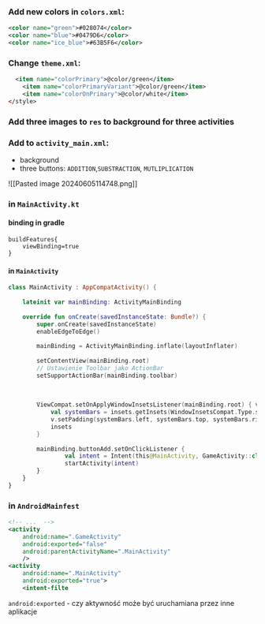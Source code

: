 
### Add new colors in `colors.xml`:
```xml
<color name="green">#028074</color>  
<color name="blue">#0479D6</color>  
<color name="ice_blue">#63B5F6</color>
```

### Change `theme.xml`:
```xml
  <item name="colorPrimary">@color/green</item>  
    <item name="colorPrimaryVariant">@color/green</item>  
    <item name="colorOnPrimary">@color/white</item>  
</style>
```

### Add three images to `res` to background for three activities


### Add to `activity_main.xml`:
- background
- three buttons: `ADDITION`,`SUBSTRACTION`, `MUTLIPLICATION`


![[Pasted image 20240605114748.png]]

### in `MainActivity.kt`

#### binding in gradle 
```  
buildFeatures{  
    viewBinding=true  
}
```

#### in `MainActivity`
```kotlin
class MainActivity : AppCompatActivity() {  
  
    lateinit var mainBinding: ActivityMainBinding  
  
    override fun onCreate(savedInstanceState: Bundle?) {  
        super.onCreate(savedInstanceState)  
        enableEdgeToEdge()  
  
        mainBinding = ActivityMainBinding.inflate(layoutInflater)  
  
        setContentView(mainBinding.root)  
        // Ustawienie Toolbar jako ActionBar  
        setSupportActionBar(mainBinding.toolbar)  
  
  
  
        ViewCompat.setOnApplyWindowInsetsListener(mainBinding.root) { v, insets ->  
            val systemBars = insets.getInsets(WindowInsetsCompat.Type.systemBars())  
            v.setPadding(systemBars.left, systemBars.top, systemBars.right, systemBars.bottom)  
            insets  
        }  
  
        mainBinding.buttonAdd.setOnClickListener {  
                val intent = Intent(this@MainActivity, GameActivity::class.java)  
                startActivity(intent)  
        }  
    }  
}
```

### in `AndroidMainfest`
```xml
<!-- ...  -->
<activity  
    android:name=".GameActivity"  
    android:exported="false"  
    android:parentActivityName=".MainActivity"  
    />  
<activity  
    android:name=".MainActivity"  
    android:exported="true">  
    <intent-filte
```

`android:exported` - czy aktywność może być uruchamiana przez inne aplikacje




























